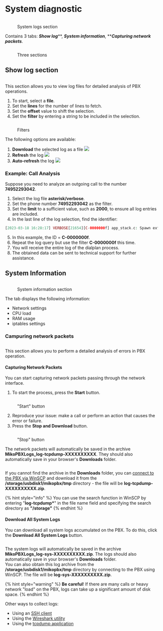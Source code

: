 # System diagnostic

<figure><img src="../../.gitbook/assets/LogsSection.png" alt=""><figcaption><p>System logs section</p></figcaption></figure>

Contains 3 tabs: _**Show log**_**, **_**System information**_**, **_**Capturing network packets**_.

<figure><img src="../../.gitbook/assets/ThreeSection.png" alt=""><figcaption><p>Three sections</p></figcaption></figure>

## Show log section <a href="#prosmotr_logov" id="prosmotr_logov"></a>

<figure><img src="../../.gitbook/assets/ShowLogSection.png" alt=""><figcaption></figcaption></figure>

This section allows you to view log files for detailed analysis of PBX operations.

1. To start, select a **file**.
2. Set the **lines** for the number of lines to fetch.
3. Set the **offset** value to shift the selection.
4. Set the **filter** by entering a string to be included in the selection.

<figure><img src="../../.gitbook/assets/fuilters.png" alt=""><figcaption><p>Filters</p></figcaption></figure>

The following options are available:

1. **Download** the selected log as a file ![](../../.gitbook/assets/sistem\_logi\_skachat.png)
2. **Refresh** the log ![](../../.gitbook/assets/sistem\_logi\_obnovit.png)
3. **Auto-refresh** the log ![](../../.gitbook/assets/sistem\_logi\_obnovit\_avt.png)

### Example: Call Analysis <a href="#primer_analiz_zvonka" id="primer_analiz_zvonka"></a>

Suppose you need to analyze an outgoing call to the number **74952293042**.

1. Select the log file **asterisk/verbose**.
2. Set the phone number **74952293042** as the filter.
3. Set the **limit** to a sufficient value, such as **2000**, to ensure all log entries are included.
4. In the last line of the log selection, find the identifier:

```php
[2023-03-18 16:28:17] VERBOSE[21654][C-0000000f] app_stack.c: Spawn extension (SIP-1676196499-22-outgoing, 74952293042, 13) exited non-zero on 'PJSIP/302-0000001a'
```

5. In this example, the ID = **C-0000000f**.
6. Repeat the log query but use the filter **C-0000000f** this time.
7. You will receive the entire log of the dialplan process.
8. The obtained data can be sent to technical support for further assistance.

## System Information <a href="#informacija_o_sisteme" id="informacija_o_sisteme"></a>

<figure><img src="../../.gitbook/assets/sysInfoSection.png" alt=""><figcaption><p>System information section</p></figcaption></figure>

The tab displays the following information:

* Network settings
* CPU load
* RAM usage
* iptables settings

### Campuring network packets <a href="#zaxvat_logov" id="zaxvat_logov"></a>

<figure><img src="../../.gitbook/assets/captureSection.png" alt=""><figcaption></figcaption></figure>

This section allows you to perform a detailed analysis of errors in PBX operation.

#### Capturing Network Packets

You can start capturing network packets passing through the network interface.

1. To start the process, press the **Start** button.

<figure><img src="../../.gitbook/assets/startButton.png" alt=""><figcaption><p>"Start" button</p></figcaption></figure>

2. Reproduce your issue: make a call or perform an action that causes the error or failure.
3. Press the **Stop and Download** button.

<figure><img src="../../.gitbook/assets/stopButton.png" alt=""><figcaption><p>"Stop" button</p></figcaption></figure>

The network packets will automatically be saved in the archive **MikoPBXLogs\_log-tcpdump-XXXXXXXXXX**. They should also automatically save in your browser's **Downloads** folder.

<figure><img src="../../.gitbook/assets/file.png" alt=""><figcaption></figcaption></figure>

If you cannot find the archive in the **Downloads** folder, you can [connect to the PBX via WinSCP](../../faq/troubleshooting/connecting-to-a-pbx-using-winscp.md) and download it from the **/storage/usbdisk1/mikopbx/tmp** directory - the file will be **log-tcpdump-XXXXXXXXXX.zip**.

{% hint style="info" %}
You can use the search function in WinSCP by entering "**log-tcpdump\***" in the file name field and specifying the search directory as **"/storage"**&#x20;
{% endhint %}

#### **Download All System Logs**

You can download all system logs accumulated on the PBX. To do this, click the **Download All System Logs** button.

<figure><img src="../../.gitbook/assets/dnldAllSysLog.png" alt=""><figcaption></figcaption></figure>

The system logs will automatically be saved in the archive **MikoPBXLogs\_log-sys-XXXXXXXXXX.zip**. The logs should also automatically save in your browser's **Downloads** folder.\
You can also obtain this log archive from the **/storage/usbdisk1/mikopbx/tmp** directory by connecting to the PBX using WinSCP. The file will be **log-sys-XXXXXXXXXX.zip**.

{% hint style="warning" %}
**Be careful**! If there are many calls or heavy network "load" on the PBX, logs can take up a significant amount of disk space.
{% endhint %}

Other ways to collect logs:

* Using an [SSH client](../../faq/troubleshooting/connecting-to-a-pbx-using-an-ssh-client.md)
* Using the [Wireshark utility](../../faq/troubleshooting/snyatie-loga-v-ats-s-pomoshyu-wireshark.md)
* Using the [tcpdump application](../../faq/troubleshooting/getting-logs-using-the-tcpdump-application-1.md)
